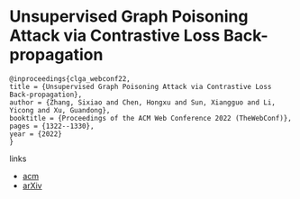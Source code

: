 # Unsupervised Graph Poisoning Attack via Contrastive Loss Back-propagation

```
@inproceedings{clga_webconf22,
title = {Unsupervised Graph Poisoning Attack via Contrastive Loss Back-propagation},
author = {Zhang, Sixiao and Chen, Hongxu and Sun, Xiangguo and Li, Yicong and Xu, Guandong},
booktitle = {Proceedings of the ACM Web Conference 2022 (TheWebConf)},
pages = {1322--1330},
year = {2022}
}
```

links
- [acm](https://dl.acm.org/doi/10.1145/3485447.3512179)
- [arXiv](https://arxiv.org/abs/2201.07986)
